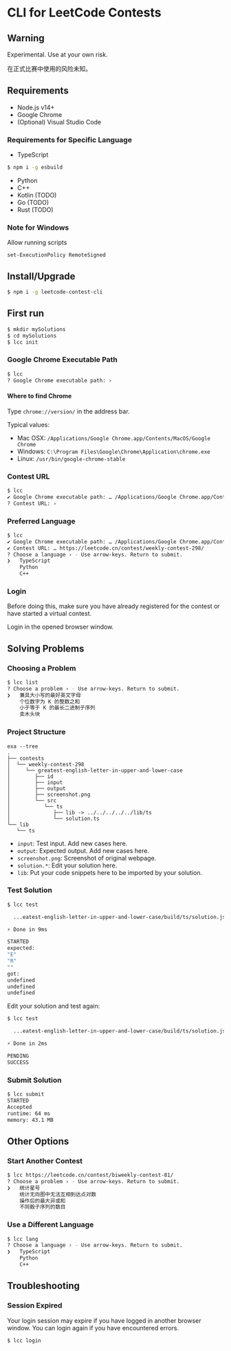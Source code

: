 # CLI for LeetCode Contests

## Warning

Experimental. Use at your own risk.

在正式比赛中使用的风险未知。

## Requirements
* Node.js v14+
* Google Chrome
* (Optional) Visual Studio Code

### Requirements for Specific Language
* TypeScript
```bash
$ npm i -g esbuild
```
* Python
* C++
* Kotlin (TODO)
* Go (TODO)
* Rust (TODO)

### Note for Windows
Allow running scripts
```
set-ExecutionPolicy RemoteSigned
```

## Install/Upgrade
```bash
$ npm i -g leetcode-contest-cli
```

## First run

```bash
$ mkdir mySolutions
$ cd mySolutions
$ lcc init
```

### Google Chrome Executable Path
```bash
$ lcc
? Google Chrome executable path: › 
```
#### Where to find Chrome

Type `chrome://version/` in the address bar.

Typical values:
* Mac OSX: `/Applications/Google Chrome.app/Contents/MacOS/Google Chrome`
* Windows: `C:\Program Files\Google\Chrome\Application\chrome.exe`
* Linux: `/usr/bin/google-chrome-stable`

### Contest URL
```bash
$ lcc
✔ Google Chrome executable path: … /Applications/Google Chrome.app/Contents/MacOS/Google Chrome
? Contest URL: › 
```

### Preferred Language
```bash
$ lcc
✔ Google Chrome executable path: … /Applications/Google Chrome.app/Contents/MacOS/Google Chrome
✔ Contest URL: … https://leetcode.cn/contest/weekly-contest-298/
? Choose a language › - Use arrow-keys. Return to submit.
❯   TypeScript
    Python
    C++
```

### Login
Before doing this, make sure you have already registered for the contest or have started a virtual contest.

Login in the opened browser window.

## Solving Problems

### Choosing a Problem
```bash
$ lcc list
? Choose a problem › - Use arrow-keys. Return to submit.
❯   兼具大小写的最好英文字母
    个位数字为 K 的整数之和
    小于等于 K 的最长二进制子序列
    卖木头块
```

### Project Structure
```
exa --tree
.
├── contests
│  └── weekly-contest-298
│     └── greatest-english-letter-in-upper-and-lower-case
│        ├── id
│        ├── input
│        ├── output
│        ├── screenshot.png
│        └── src
│           └── ts
│              ├── lib -> ../../../../../lib/ts
│              └── solution.ts
└── lib
   └── ts
```
* `input`: Test input. Add new cases here.
* `output`: Expected output. Add new cases here.
* `screenshot.png`: Screenshot of original webpage.
* `solution.*`: Edit your solution here.
* `lib`: Put your code snippets here to be imported by your solution.

### Test Solution
```bash
$ lcc test

  ...eatest-english-letter-in-upper-and-lower-case/build/ts/solution.js  1.1kb

⚡ Done in 9ms

STARTED
expected:
"E"
"R"
""
got:
undefined
undefined
undefined
```
Edit your solution and test again:
```bash
$ lcc test

  ...eatest-english-letter-in-upper-and-lower-case/build/ts/solution.js  1.4kb

⚡ Done in 2ms

PENDING
SUCCESS
```

### Submit Solution
```bash
$ lcc submit
STARTED
Accepted
runtime: 64 ms
memory: 43.1 MB
```

## Other Options

### Start Another Contest
```bash
$ lcc https://leetcode.cn/contest/biweekly-contest-81/
? Choose a problem › - Use arrow-keys. Return to submit.
❯   统计星号
    统计无向图中无法互相到达点对数
    操作后的最大异或和
    不同骰子序列的数目
```

### Use a Different Language
```bash
$ lcc lang
? Choose a language › - Use arrow-keys. Return to submit.
❯   TypeScript
    Python
    C++
```

## Troubleshooting

### Session Expired
Your login session may expire if you have logged in another browser window. You can login again if you have encountered errors.
```bash
$ lcc login
```
